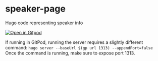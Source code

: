 # speaker-page
Hugo code representing speaker info

[![Open in Gitpod](https://gitpod.io/button/open-in-gitpod.svg)](https://gitpod.io/#https://github.com/zo0o0ot/speaker-page/)

If running in GitPod, running the server requires a slightly different command: `hugo server --baseUrl $(gp url 1313) --appendPort=false`
Once the command is running, make sure to expose port 1313.
